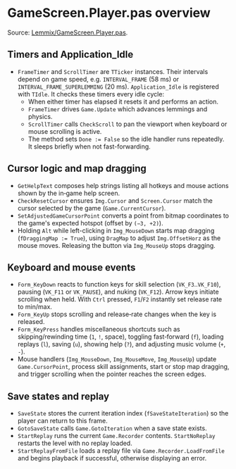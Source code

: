 # GameScreen.Player.pas overview

Source: [Lemmix/GameScreen.Player.pas](https://github.com/ericlangedijk/Lemmix/blob/master/src/GameScreen.Player.pas).

## Timers and Application_Idle
- `FrameTimer` and `ScrollTimer` are `TTicker` instances. Their intervals depend on game speed, e.g. `INTERVAL_FRAME` (58 ms) or `INTERVAL_FRAME_SUPERLEMMING` (20 ms). `Application_Idle` is registered with `TIdle`. It checks these timers every idle cycle:
  - When either timer has elapsed it resets it and performs an action.
  - `FrameTimer` drives `Game.Update` which advances lemmings and physics.
  - `ScrollTimer` calls `CheckScroll` to pan the viewport when keyboard or mouse scrolling is active.
  - The method sets `Done := False` so the idle handler runs repeatedly. It sleeps briefly when not fast-forwarding.

## Cursor logic and map dragging
- `GetHelpText` composes help strings listing all hotkeys and mouse actions shown by the in‑game help screen.
- `CheckResetCursor` ensures `Img.Cursor` and `Screen.Cursor` match the cursor selected by the game (`Game.CurrentCursor`).
- `SetAdjustedGameCursorPoint` converts a point from bitmap coordinates to the game's expected hotspot (offset by `(−3, +2)`).
- Holding `Alt` while left-clicking in `Img_MouseDown` starts map dragging (`fDraggingMap := True`), using `DragMap` to adjust `Img.OffsetHorz` as the mouse moves. Releasing the button via `Img_MouseUp` stops dragging.

## Keyboard and mouse events
- `Form_KeyDown` reacts to function keys for skill selection (`VK_F3`..`VK_F10`), pausing (`VK_F11` or `VK_PAUSE`), and nuking (`VK_F12`). Arrow keys initiate scrolling when held. With `Ctrl` pressed, `F1`/`F2` instantly set release rate to min/max.
- `Form_KeyUp` stops scrolling and release‑rate changes when the key is released.
- `Form_KeyPress` handles miscellaneous shortcuts such as skipping/rewinding time (`1`, `!`, space), toggling fast‑forward (`f`), loading replays (`l`), saving (`u`), showing help (`?`), and adjusting music volume (`+`, `-`).
- Mouse handlers (`Img_MouseDown`, `Img_MouseMove`, `Img_MouseUp`) update `Game.CursorPoint`, process skill assignments, start or stop map dragging, and trigger scrolling when the pointer reaches the screen edges.

## Save states and replay
- `SaveState` stores the current iteration index (`fSaveStateIteration`) so the player can return to this frame.
- `GotoSaveState` calls `Game.GotoIteration` when a save state exists.
- `StartReplay` runs the current `Game.Recorder` contents. `StartNoReplay` restarts the level with no replay loaded.
- `StartReplayFromFile` loads a replay file via `Game.Recorder.LoadFromFile` and begins playback if successful, otherwise displaying an error.
